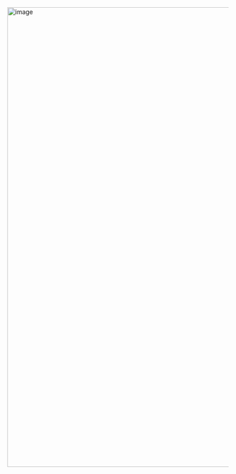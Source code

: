 <img width="851" height="1046" alt="image" src="https://github.com/user-attachments/assets/41fc0f41-e689-4774-ac1b-7b0bc8c31eba" />
